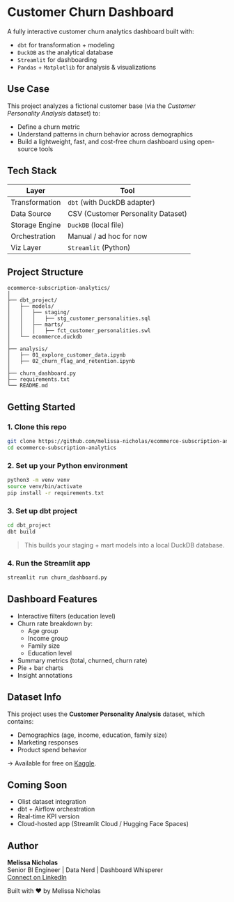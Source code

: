 
# Customer Churn Dashboard

A fully interactive customer churn analytics dashboard built with:

- `dbt` for transformation + modeling
- `DuckDB` as the analytical database
- `Streamlit` for dashboarding
- `Pandas` + `Matplotlib` for analysis & visualizations

## Use Case

This project analyzes a fictional customer base (via the *Customer Personality Analysis* dataset) to:
- Define a churn metric
- Understand patterns in churn behavior across demographics
- Build a lightweight, fast, and cost-free churn dashboard using open-source tools

## Tech Stack

| Layer        | Tool             |
|--------------|------------------|
| Transformation | `dbt` (with DuckDB adapter) |
| Data Source     | CSV (Customer Personality Dataset) |
| Storage Engine  | `DuckDB` (local file) |
| Orchestration   | Manual / ad hoc for now |
| Viz Layer       | `Streamlit` (Python) |

## Project Structure

```
ecommerce-subscription-analytics/
│
├── dbt_project/                  
│   ├── models/
│   │   ├── staging/
│   │   │   ├── stg_customer_personalities.sql
│   │   ├── marts/
│   │   │   ├── fct_customer_personalities.swl
│   └── ecommerce.duckdb         
│
├── analysis/  
│   ├── 01_explore_customer_data.ipynb
│   ├── 02_churn_flag_and_retention.ipynb                
│
├── churn_dashboard.py           
├── requirements.txt             
└── README.md                    
```

## Getting Started

### 1. Clone this repo

```bash
git clone https://github.com/melissa-nicholas/ecommerce-subscription-analytics.git
cd ecommerce-subscription-analytics
```

### 2. Set up your Python environment

```bash
python3 -m venv venv
source venv/bin/activate 
pip install -r requirements.txt
```

### 3. Set up dbt project

```bash
cd dbt_project
dbt build
```

> This builds your staging + mart models into a local DuckDB database.

### 4. Run the Streamlit app

```bash
streamlit run churn_dashboard.py
```

## Dashboard Features

- Interactive filters (education level)
- Churn rate breakdown by:
  - Age group
  - Income group
  - Family size
  - Education level
- Summary metrics (total, churned, churn rate)
- Pie + bar charts
- Insight annotations

## Dataset Info

This project uses the **Customer Personality Analysis** dataset, which contains:

- Demographics (age, income, education, family size)
- Marketing responses
- Product spend behavior

→ Available for free on [Kaggle](https://www.kaggle.com/datasets/imakash3011/customer-personality-analysis).

## Coming Soon

- Olist dataset integration
- dbt + Airflow orchestration
- Real-time KPI version
- Cloud-hosted app (Streamlit Cloud / Hugging Face Spaces)

## Author

**Melissa Nicholas**  
Senior BI Engineer | Data Nerd | Dashboard Whisperer  
[Connect on LinkedIn](https://www.linkedin.com/in/melissa-nicholas-7a143593/)

Built with ❤️ by Melissa Nicholas